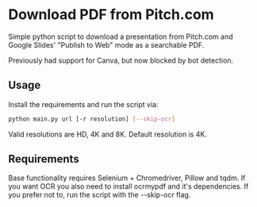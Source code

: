 # Download PDF from Pitch.com
Simple python script to download a presentation from Pitch.com and Google Slides' "Publish to Web" mode as a searchable PDF. 

Previously had support for Canva, but now blocked by bot detection.

## Usage
Install the requirements and run the script via:
```bash
python main.py url [-r resolution] [--skip-ocr]
```

Valid resolutions are HD, 4K and 8K. Default resolution is 4K.

## Requirements
Base functionality requires Selenium + Chromedriver, Pillow and tqdm. If you want OCR you also need to install ocrmypdf and it's dependencies. If you prefer not to, run the script with the --skip-ocr flag.  